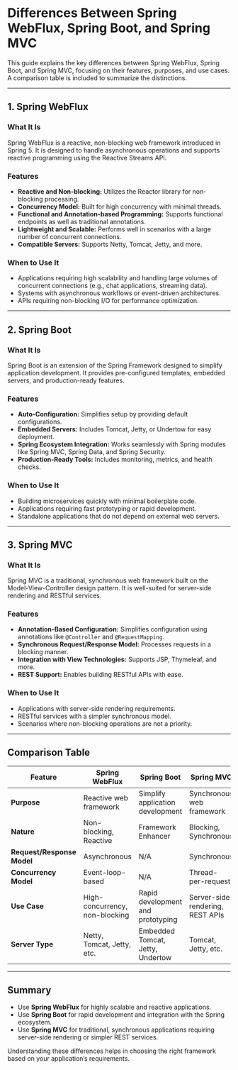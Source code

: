 # Differences Between Spring WebFlux, Spring Boot, and Spring MVC

This guide explains the key differences between Spring WebFlux, Spring Boot, and Spring MVC, focusing on their features, purposes, and use cases. A comparison table is included to summarize the distinctions.

---

## 1. Spring WebFlux

### What It Is
Spring WebFlux is a reactive, non-blocking web framework introduced in Spring 5. It is designed to handle asynchronous operations and supports reactive programming using the Reactive Streams API.

### Features
- **Reactive and Non-blocking:** Utilizes the Reactor library for non-blocking processing.
- **Concurrency Model:** Built for high concurrency with minimal threads.
- **Functional and Annotation-based Programming:** Supports functional endpoints as well as traditional annotations.
- **Lightweight and Scalable:** Performs well in scenarios with a large number of concurrent connections.
- **Compatible Servers:** Supports Netty, Tomcat, Jetty, and more.

### When to Use It
- Applications requiring high scalability and handling large volumes of concurrent connections (e.g., chat applications, streaming data).
- Systems with asynchronous workflows or event-driven architectures.
- APIs requiring non-blocking I/O for performance optimization.

---

## 2. Spring Boot

### What It Is
Spring Boot is an extension of the Spring Framework designed to simplify application development. It provides pre-configured templates, embedded servers, and production-ready features.

### Features
- **Auto-Configuration:** Simplifies setup by providing default configurations.
- **Embedded Servers:** Includes Tomcat, Jetty, or Undertow for easy deployment.
- **Spring Ecosystem Integration:** Works seamlessly with Spring modules like Spring MVC, Spring Data, and Spring Security.
- **Production-Ready Tools:** Includes monitoring, metrics, and health checks.

### When to Use It
- Building microservices quickly with minimal boilerplate code.
- Applications requiring fast prototyping or rapid development.
- Standalone applications that do not depend on external web servers.

---

## 3. Spring MVC

### What It Is
Spring MVC is a traditional, synchronous web framework built on the Model-View-Controller design pattern. It is well-suited for server-side rendering and RESTful services.

### Features
- **Annotation-Based Configuration:** Simplifies configuration using annotations like `@Controller` and `@RequestMapping`.
- **Synchronous Request/Response Model:** Processes requests in a blocking manner.
- **Integration with View Technologies:** Supports JSP, Thymeleaf, and more.
- **REST Support:** Enables building RESTful APIs with ease.

### When to Use It
- Applications with server-side rendering requirements.
- RESTful services with a simpler synchronous model.
- Scenarios where non-blocking operations are not a priority.

---

## Comparison Table

| Feature            | Spring WebFlux                  | Spring Boot                        | Spring MVC                      |
|--------------------|---------------------------------|------------------------------------|---------------------------------|
| **Purpose**        | Reactive web framework         | Simplify application development  | Synchronous web framework      |
| **Nature**         | Non-blocking, Reactive         | Framework Enhancer                | Blocking, Synchronous          |
| **Request/Response Model** | Asynchronous                   | N/A                                | Synchronous                    |
| **Concurrency Model** | Event-loop-based               | N/A                                | Thread-per-request             |
| **Use Case**       | High-concurrency, non-blocking | Rapid development and prototyping | Server-side rendering, REST APIs |
| **Server Type**    | Netty, Tomcat, Jetty, etc.     | Embedded Tomcat, Jetty, Undertow  | Tomcat, Jetty, etc.            |

---

## Summary
- Use **Spring WebFlux** for highly scalable and reactive applications.
- Use **Spring Boot** for rapid development and integration with the Spring ecosystem.
- Use **Spring MVC** for traditional, synchronous applications requiring server-side rendering or simpler REST services.

Understanding these differences helps in choosing the right framework based on your application’s requirements.

